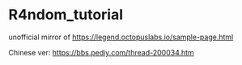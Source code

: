 # R4ndom_tutorial

unofficial mirror of https://legend.octopuslabs.io/sample-page.html

Chinese ver: https://bbs.pediy.com/thread-200034.htm
